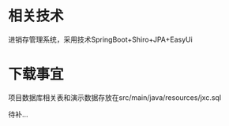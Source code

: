 # 相关技术
进销存管理系统，采用技术SpringBoot+Shiro+JPA+EasyUi

# 下载事宜
项目数据库相关表和演示数据存放在src/main/java/resources/jxc.sql


待补...

